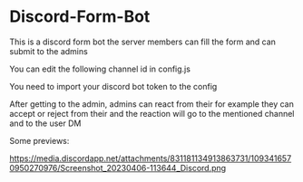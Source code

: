 # Discord-Form-Bot

This is a discord form bot the server members can fill the form and can submit to the admins

You can edit the following channel id in config.js

You need to import your discord bot token to the config

After getting to the admin, admins can react from their for example they can accept or reject from their and the reaction will go to the mentioned channel and to the user DM

Some previews:

https://media.discordapp.net/attachments/831181134913863731/1093416570950270976/Screenshot_20230406-113644_Discord.png

